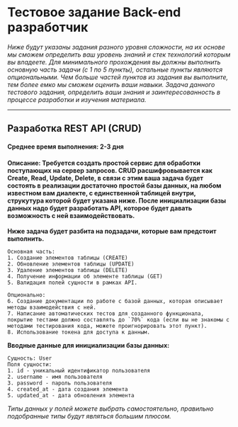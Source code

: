 # Тестовое задание Back-end разработчик
*Ниже будут указаны задания разного уровня сложности, на их основе мы сможем определить ваш уровень знаний и стек технологий которым вы владеете. Для минимального прохождения вы должны выполнить основную часть задачи (с 1 по 5 пункты), остальные пункты являются опциональными. Чем больше частей пунктов из задания вы выполните, тем более емко мы сможем оценить ваши навыки. Задача данного тестового задания, определить ваши знания и заинтересованность в процессе разработки и изучения материала.*
___
## Разработка REST API (CRUD)
#### **Среднее время выполнения:** 2-3 дня
#### **Описание:** Требуется создать простой сервис для обработки поступающих на сервер запросов. CRUD расшифровывается как Create, Read, Update, Delete, в связи с этим ваша задача будет состоять в реализации достаточно простой базы данных, на любом известном вам диалекте, с единственной таблицей внутри, струкутура которой будет указана ниже. После инициализации базы данных надо будет разработать API, которое будет давать возможность с ней взаимодействовать.

**Ниже задача будет разбита на подзадачи, которые вам предстоит выполнить.**
```
Основная часть:
1. Создание элементов таблицы (CREATE)
2. Обновление элементов таблицы (UPDATE)
3. Удаление элементов таблицы (DELETE)
4. Получение информации об элементе таблицы (GET)
5. Валидация полей сущности в рамках API.

Опционально:
6. Создание документации по работе с базой данных, которая описывает методы взаимодействия с ней.
7. Написание автоматических тестов для созданного функционала,
покрытие тестами должно составлять до `70%` кода (если вы не знакомы с методами тестирования кода, можете проигнорировать этот пункт).
8. Использование токена для доступа к данным.
```

**Вводные данные для инициализации базы данных:**
```
Сущность: User
Поля сущности:
1. id - уникальный идентификатор пользователя
2. username - имя пользователя
3. password - пароль пользователя
4. created_at - дата создания элемента
5. updated_at - дата обновления элемента
```
*Типы данных у полей можете выбрать самостоятельно, правильно подобранные типы будут являться большим плюсом.*
